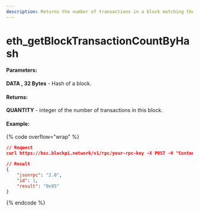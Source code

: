 ```yaml
---
description: Returns the number of transactions in a block matching the given block number.
---
```


# eth\_getBlockTransactionCountByHash

#### **Parameters:**

**DATA , 32 Bytes** - Hash of a block.

#### **Returns:**

**QUANTITY** - integer of the number of transactions in this block.

#### Example:

{% code overflow="wrap" %}
```json
// Request
curl https://bsc.blockpi.network/v1/rpc/your-rpc-key -X POST -H "Content-Type: application/json" --data '{"jsonrpc":"2.0","method":"eth_getBlockTransactionCountByHash","params":["0xa8d01d6d5e70cb3bd8cd423eaa11714b89adef041141e4ca31bcdc6879543b23"],"id":1}'

// Result
{
    "jsonrpc": "2.0",
    "id": 1,
    "result": "0x95"
}
```
{% endcode %}
